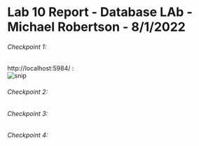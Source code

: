 # Lab 10 Report - Database LAb - Michael Robertson - 8/1/2022    

###### Checkpoint 1:  
http://localhost:5984/ :  
![snip](https://user-images.githubusercontent.com/95317029/182267112-f662b22f-bb92-4d79-9a8d-12c213fc0f8f.PNG)  

###### Checkpoint 2:  

###### Checkpoint 3:  

###### Checkpoint 4:  
